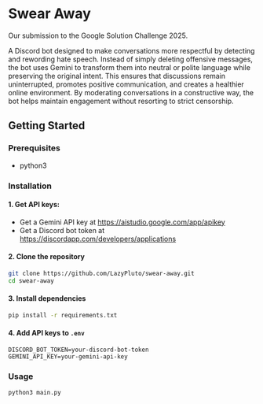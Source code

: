 # Swear Away
Our submission to the Google Solution Challenge 2025.

A Discord bot designed to make conversations more respectful by detecting and rewording hate speech. Instead of simply deleting offensive messages, the bot uses Gemini to transform them into neutral or polite language while preserving the original intent. This ensures that discussions remain uninterrupted, promotes positive communication, and creates a healthier online environment. By moderating conversations in a constructive way, the bot helps maintain engagement without resorting to strict censorship.

## Getting Started

### Prerequisites
* python3

### Installation

#### 1. Get API keys:
* Get a Gemini API key at https://aistudio.google.com/app/apikey
* Get a Discord bot token at https://discordapp.com/developers/applications

#### 2. Clone the repository
```sh
git clone https://github.com/LazyPluto/swear-away.git
cd swear-away
```

#### 3. Install dependencies
```sh
pip install -r requirements.txt
```

#### 4. Add API keys to `.env`
```
DISCORD_BOT_TOKEN=your-discord-bot-token
GEMINI_API_KEY=your-gemini-api-key
```

### Usage
```sh
python3 main.py
```
